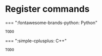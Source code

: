 # Register commands

=== ":fontawesome-brands-python: Python"

    TODO

=== ":simple-cplusplus: C++"

    TODO
